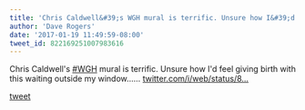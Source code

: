 ```yaml
---
title: 'Chris Caldwell&#39;s WGH mural is terrific. Unsure how I&#39;d feel giving birth...'
author: 'Dave Rogers'
date: '2017-01-19 11:49:59-08:00'
tweet_id: 822169251007983616
---
```

Chris Caldwell's [#WGH](https://twitter.com/hashtag/wgh) mural is terrific. Unsure how I'd feel giving birth with this waiting outside my window...… [twitter.com/i/web/status/8…](https://twitter.com/i/web/status/822169251007983616)

[tweet](https://twitter.com/yukondude/status/822169251007983616)